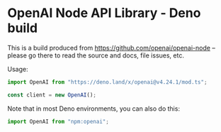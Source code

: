 # OpenAI Node API Library - Deno build

This is a build produced from https://github.com/openai/openai-node – please go
there to read the source and docs, file issues, etc.

Usage:

```ts
import OpenAI from "https://deno.land/x/openai@v4.24.1/mod.ts";

const client = new OpenAI();
```

Note that in most Deno environments, you can also do this:

```ts
import OpenAI from "npm:openai";
```
